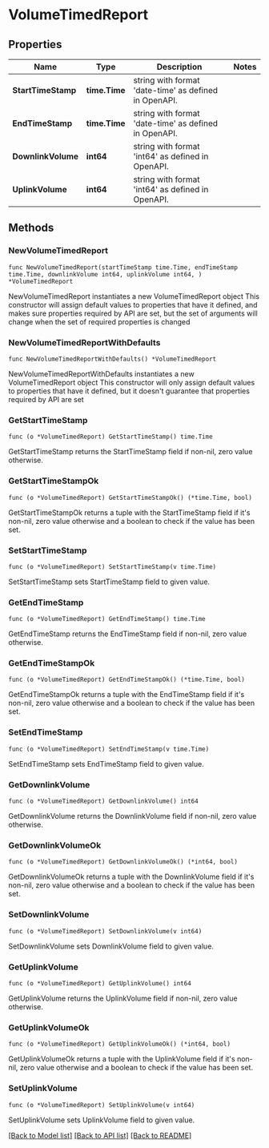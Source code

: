 # VolumeTimedReport

## Properties

Name | Type | Description | Notes
------------ | ------------- | ------------- | -------------
**StartTimeStamp** | **time.Time** | string with format &#39;date-time&#39; as defined in OpenAPI. | 
**EndTimeStamp** | **time.Time** | string with format &#39;date-time&#39; as defined in OpenAPI. | 
**DownlinkVolume** | **int64** | string with format &#39;int64&#39; as defined in OpenAPI. | 
**UplinkVolume** | **int64** | string with format &#39;int64&#39; as defined in OpenAPI. | 

## Methods

### NewVolumeTimedReport

`func NewVolumeTimedReport(startTimeStamp time.Time, endTimeStamp time.Time, downlinkVolume int64, uplinkVolume int64, ) *VolumeTimedReport`

NewVolumeTimedReport instantiates a new VolumeTimedReport object
This constructor will assign default values to properties that have it defined,
and makes sure properties required by API are set, but the set of arguments
will change when the set of required properties is changed

### NewVolumeTimedReportWithDefaults

`func NewVolumeTimedReportWithDefaults() *VolumeTimedReport`

NewVolumeTimedReportWithDefaults instantiates a new VolumeTimedReport object
This constructor will only assign default values to properties that have it defined,
but it doesn't guarantee that properties required by API are set

### GetStartTimeStamp

`func (o *VolumeTimedReport) GetStartTimeStamp() time.Time`

GetStartTimeStamp returns the StartTimeStamp field if non-nil, zero value otherwise.

### GetStartTimeStampOk

`func (o *VolumeTimedReport) GetStartTimeStampOk() (*time.Time, bool)`

GetStartTimeStampOk returns a tuple with the StartTimeStamp field if it's non-nil, zero value otherwise
and a boolean to check if the value has been set.

### SetStartTimeStamp

`func (o *VolumeTimedReport) SetStartTimeStamp(v time.Time)`

SetStartTimeStamp sets StartTimeStamp field to given value.


### GetEndTimeStamp

`func (o *VolumeTimedReport) GetEndTimeStamp() time.Time`

GetEndTimeStamp returns the EndTimeStamp field if non-nil, zero value otherwise.

### GetEndTimeStampOk

`func (o *VolumeTimedReport) GetEndTimeStampOk() (*time.Time, bool)`

GetEndTimeStampOk returns a tuple with the EndTimeStamp field if it's non-nil, zero value otherwise
and a boolean to check if the value has been set.

### SetEndTimeStamp

`func (o *VolumeTimedReport) SetEndTimeStamp(v time.Time)`

SetEndTimeStamp sets EndTimeStamp field to given value.


### GetDownlinkVolume

`func (o *VolumeTimedReport) GetDownlinkVolume() int64`

GetDownlinkVolume returns the DownlinkVolume field if non-nil, zero value otherwise.

### GetDownlinkVolumeOk

`func (o *VolumeTimedReport) GetDownlinkVolumeOk() (*int64, bool)`

GetDownlinkVolumeOk returns a tuple with the DownlinkVolume field if it's non-nil, zero value otherwise
and a boolean to check if the value has been set.

### SetDownlinkVolume

`func (o *VolumeTimedReport) SetDownlinkVolume(v int64)`

SetDownlinkVolume sets DownlinkVolume field to given value.


### GetUplinkVolume

`func (o *VolumeTimedReport) GetUplinkVolume() int64`

GetUplinkVolume returns the UplinkVolume field if non-nil, zero value otherwise.

### GetUplinkVolumeOk

`func (o *VolumeTimedReport) GetUplinkVolumeOk() (*int64, bool)`

GetUplinkVolumeOk returns a tuple with the UplinkVolume field if it's non-nil, zero value otherwise
and a boolean to check if the value has been set.

### SetUplinkVolume

`func (o *VolumeTimedReport) SetUplinkVolume(v int64)`

SetUplinkVolume sets UplinkVolume field to given value.



[[Back to Model list]](../README.md#documentation-for-models) [[Back to API list]](../README.md#documentation-for-api-endpoints) [[Back to README]](../README.md)


